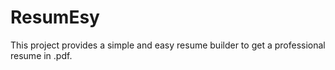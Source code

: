 # ResumEsy

This project provides a simple and easy resume builder to get a professional resume in .pdf.
